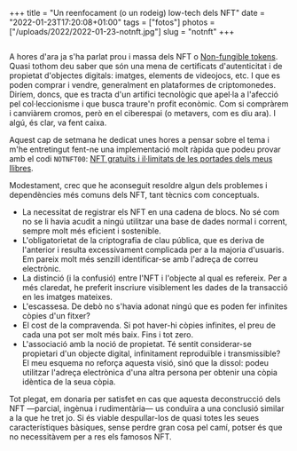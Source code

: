 +++
title = "Un reenfocament (o un rodeig) low-tech dels NFT"
date = "2022-01-23T17:20:08+01:00"
tags = ["fotos"]
photos = ["/uploads/2022/2022-01-23-notnft.jpg"]
slug = "notnft"
+++

<img alt="" src="/uploads/2022/2022-01-23-notnft.jpg">

A hores d'ara ja s'ha parlat prou i massa dels NFT o [Non-fungible tokens](https://en.wikipedia.org/wiki/Non-fungible_token). Quasi tothom deu saber que són una mena de certificats d'autenticitat i de propietat d'objectes digitals: imatges, elements de videojocs, etc. I que es poden comprar i vendre, generalment en plataformes de criptomonedes. Diríem, doncs, que es tracta d'un artifici tecnològic que apel·la a l'afecció pel col·leccionisme i que busca traure'n profit econòmic. Com si compràrem i canviàrem cromos, però en el ciberespai (o metavers, com es diu ara). I algú, és clar, va fent caixa.

Aquest cap de setmana he dedicat unes hores a pensar sobre el tema i m'he entretingut fent-ne una implementació molt ràpida que podeu provar amb el codi `NOTNFT00`: [NFT gratuïts i il·limitats de les portades dels meus llibres](https://notnft.carlesbellver.net/).

Modestament, crec que he aconseguit resoldre algun dels problemes i dependències més comuns dels NFT, tant tècnics com conceptuals.

- La necessitat de registrar els NFT en una cadena de blocs. No sé com no se li havia acudit a ningú utilitzar una base de dades normal i corrent, sempre molt més eficient i sostenible.
- L'obligatorietat de la criptografia de clau pública, que es deriva de l'anterior i resulta excessivament complicada per a la majoria d'usuaris. Em pareix molt més senzill identificar-se amb l'adreça de correu electrònic.
- La distinció (i la confusió) entre l'NFT i l'objecte al qual es refereix. Per a més claredat, he preferit inscriure visiblement les dades de la transacció en les imatges mateixes.
- L'escassesa. De debò no s'havia adonat ningú que es poden fer infinites còpies d'un fitxer?
- El cost de la compravenda. Si pot haver-hi còpies infinites, el preu de cada una pot ser molt més baix. Fins i tot zero.
- L'associació amb la noció de propietat. Té sentit considerar-se propietari d'un objecte digital, infinitament reproduïble i transmissible? El meu esquema no reforça aquesta visió, sinó que la dissol: podeu utilitzar l'adreça electrònica d'una altra persona per obtenir una còpia idèntica de la seua còpia.

Tot plegat, em donaria per satisfet en cas que aquesta deconstrucció dels NFT —parcial, ingènua i rudimentària— us conduïra a una conclusió similar a la que he tret jo. Si és viable despullar-los de quasi totes les seues característiques bàsiques, sense perdre gran cosa pel camí, potser és que no necessitàvem per a res els famosos NFT.